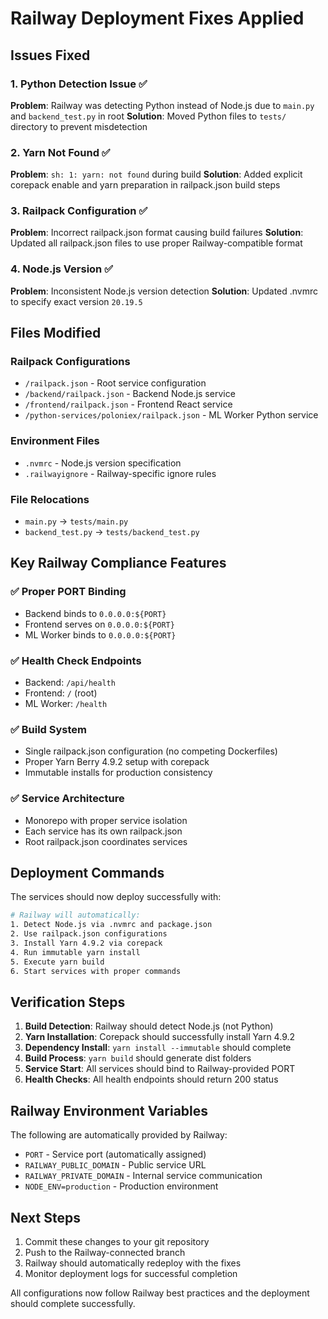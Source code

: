 # Railway Deployment Fixes Applied

## Issues Fixed

### 1. **Python Detection Issue** ✅
**Problem**: Railway was detecting Python instead of Node.js due to `main.py` and `backend_test.py` in root
**Solution**: Moved Python files to `tests/` directory to prevent misdetection

### 2. **Yarn Not Found** ✅  
**Problem**: `sh: 1: yarn: not found` during build
**Solution**: Added explicit corepack enable and yarn preparation in railpack.json build steps

### 3. **Railpack Configuration** ✅
**Problem**: Incorrect railpack.json format causing build failures
**Solution**: Updated all railpack.json files to use proper Railway-compatible format

### 4. **Node.js Version** ✅
**Problem**: Inconsistent Node.js version detection
**Solution**: Updated .nvmrc to specify exact version `20.19.5`

## Files Modified

### Railpack Configurations
- `/railpack.json` - Root service configuration
- `/backend/railpack.json` - Backend Node.js service  
- `/frontend/railpack.json` - Frontend React service
- `/python-services/poloniex/railpack.json` - ML Worker Python service

### Environment Files
- `.nvmrc` - Node.js version specification
- `.railwayignore` - Railway-specific ignore rules

### File Relocations
- `main.py` → `tests/main.py`
- `backend_test.py` → `tests/backend_test.py`

## Key Railway Compliance Features

### ✅ Proper PORT Binding
- Backend binds to `0.0.0.0:${PORT}` 
- Frontend serves on `0.0.0.0:${PORT}`
- ML Worker binds to `0.0.0.0:${PORT}`

### ✅ Health Check Endpoints
- Backend: `/api/health`
- Frontend: `/` (root)
- ML Worker: `/health`

### ✅ Build System
- Single railpack.json configuration (no competing Dockerfiles)
- Proper Yarn Berry 4.9.2 setup with corepack
- Immutable installs for production consistency

### ✅ Service Architecture
- Monorepo with proper service isolation
- Each service has its own railpack.json
- Root railpack.json coordinates services

## Deployment Commands

The services should now deploy successfully with:

```bash
# Railway will automatically:
1. Detect Node.js via .nvmrc and package.json
2. Use railpack.json configurations
3. Install Yarn 4.9.2 via corepack
4. Run immutable yarn install
5. Execute yarn build
6. Start services with proper commands
```

## Verification Steps

1. **Build Detection**: Railway should detect Node.js (not Python)
2. **Yarn Installation**: Corepack should successfully install Yarn 4.9.2
3. **Dependency Install**: `yarn install --immutable` should complete
4. **Build Process**: `yarn build` should generate dist folders
5. **Service Start**: All services should bind to Railway-provided PORT
6. **Health Checks**: All health endpoints should return 200 status

## Railway Environment Variables

The following are automatically provided by Railway:
- `PORT` - Service port (automatically assigned)
- `RAILWAY_PUBLIC_DOMAIN` - Public service URL
- `RAILWAY_PRIVATE_DOMAIN` - Internal service communication
- `NODE_ENV=production` - Production environment

## Next Steps

1. Commit these changes to your git repository
2. Push to the Railway-connected branch
3. Railway should automatically redeploy with the fixes
4. Monitor deployment logs for successful completion

All configurations now follow Railway best practices and the deployment should complete successfully.
